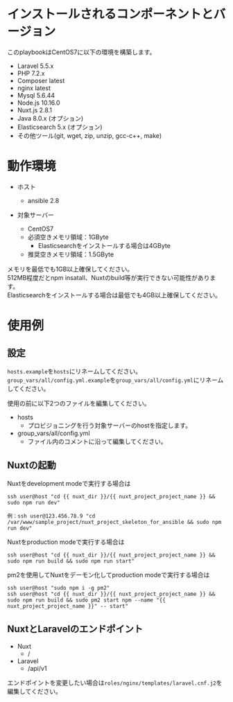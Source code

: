 # インストールされるコンポーネントとバージョン
このplaybookはCentOS7に以下の環境を構築します。

- Laravel 5.5.x
- PHP 7.2.x
- Composer latest
- nginx latest
- Mysql 5.6.44
- Node.js 10.16.0
- Nuxt.js 2.8.1
- Java 8.0.x (オプション)
- Elasticsearch 5.x (オプション)
- その他ツール(git, wget, zip, unzip, gcc-c++, make)

# 動作環境
- ホスト
  - ansible 2.8

- 対象サーバー
  - CentOS7
  - 必須空きメモリ領域：1GByte
    - Elasticsearchをインストールする場合は4GByte
  - 推奨空きメモリ領域：1.5GByte

メモリを最低でも1GB以上確保してください。  
512MB程度だとnpm insatall、Nuxtのbuild等が実行できない可能性があります。  
Elasticsearchをインストールする場合は最低でも4GB以上確保してください。

# 使用例
## 設定
`hosts.example`を`hosts`にリネームしてください。  
`group_vars/all/config.yml.example`を`group_vars/all/config.yml`にリネームしてください。

使用の前に以下2つのファイルを編集してください。

- hosts
  - プロビジョニングを行う対象サーバーのhostを指定します。
- group_vars/all/config.yml
  - ファイル内のコメントに沿って編集してください。


## Nuxtの起動
Nuxtをdevelopment modeで実行する場合は

```
ssh user@host "cd {{ nuxt_dir }}/{{ nuxt_project_project_name }} && sudo npm run dev"

例：ssh user@123.456.78.9 "cd /var/www/sample_project/nuxt_project_skeleton_for_ansible && sudo npm run dev"
```

Nuxtをproduction modeで実行する場合は

```
ssh user@host "cd {{ nuxt_dir }}/{{ nuxt_project_project_name }} && sudo npm run build && sudo npm run start"
```

pm2を使用してNuxtをデーモン化してproduction modeで実行する場合は
```
ssh user@host "sudo npm i -g pm2"
ssh user@host "cd {{ nuxt_dir }}/{{ nuxt_project_project_name }} && sudo npm run build && sudo pm2 start npm --name "{{ nuxt_project_project_name }}" -- start"
```

## NuxtとLaravelのエンドポイント
- Nuxt
  - /
- Laravel
  - /api/v1

エンドポイントを変更したい場合は`roles/nginx/templates/laravel.cnf.j2`を編集してください。
